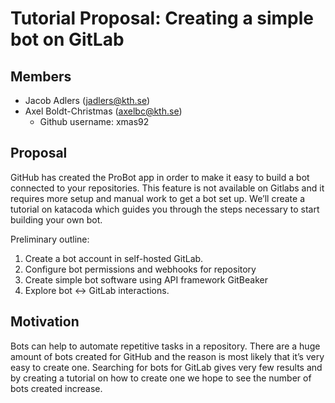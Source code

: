 # Tutorial Proposal: Creating a simple bot on GitLab

## Members

- Jacob Adlers (jadlers@kth.se)
- Axel Boldt-Christmas (axelbc@kth.se) 
	- Github username: xmas92

## Proposal

GitHub has created the ProBot app in order to make it easy to build a bot connected to your repositories. This feature is not available on Gitlabs and it requires more setup and manual work to get a bot set up. We’ll create a tutorial on katacoda which guides you through the steps necessary to start building your own bot.

Preliminary outline:

1. Create a bot account in self-hosted GitLab.
2. Configure bot permissions and webhooks for repository
3. Create simple bot software using API framework GitBeaker
4. Explore bot <-> GitLab interactions.

## Motivation

Bots can help to automate repetitive tasks in a repository. There are a huge amount of bots created for GitHub and the reason is most likely that it’s very easy to create one. Searching for bots for GitLab gives very few results and by creating a tutorial on how to create one we hope to see the number of bots created increase.


